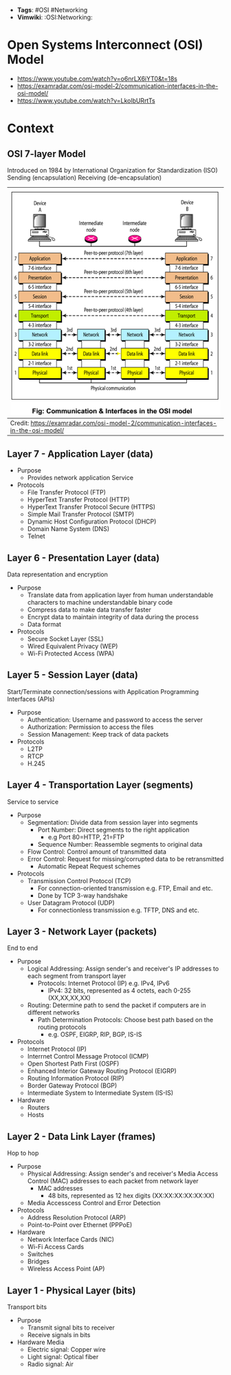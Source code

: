 - __Tags__: #OSI #Networking
- __Vimwiki__: :OSI:Networking:

# Open Systems Interconnect (OSI) Model

- https://www.youtube.com/watch?v=o6nrLX6iYT0&t=18s
- https://examradar.com/osi-model-2/communication-interfaces-in-the-osi-model/
- https://www.youtube.com/watch?v=LkolbURrtTs

# Context

## OSI 7-layer Model

Introduced on 1984 by International Organization for Standardization (ISO)
Sending (encapsulation)
Receiving (de-encapsulation)

| ![alt text](../../resources/image/Communication_and_Interfaces_in_the_OSI_model.png)                                      |
| -------------------------------------------------------------------------------------------------------------------------- |
| Credit: https://examradar.com/osi-model-2/communication-interfaces-in-the-osi-model/                                       |


## Layer 7 - Application Layer (data)

- Purpose
  - Provides network application Service
- Protocols
  - File Transfer Protocol (FTP)
  - HyperText Transfer Protocol (HTTP)
  - HyperText Transfer Protocol Secure (HTTPS)
  - Simple Mail Transfer Protocol (SMTP)
  - Dynamic Host Configuration Protocol (DHCP)
  - Domain Name System (DNS)
  - Telnet

## Layer 6 - Presentation Layer (data)

Data representation and encryption

- Purpose
  - Translate data from application layer from human understandable characters to machine understandable binary code
  - Compress data to make data transfer faster
  - Encrypt data to maintain integrity of data during the process
  - Data format
- Protocols
  - Secure Socket Layer (SSL)
  - Wired Equivalent Privacy (WEP)
  - Wi-Fi Protected Access (WPA)

## Layer 5 - Session Layer (data)

Start/Terminate connection/sessions with Application Programming Interfaces (APIs)

- Purpose
  - Authentication: Username and password to access the server
  - Authorization: Permission to access the files
  - Session Management: Keep track of data packets
- Protocols
  - L2TP
  - RTCP
  - H.245

## Layer 4 - Transportation Layer (segments)

Service to service

- Purpose
  - Segmentation: Divide data from session layer into segments
    - Port Number: Direct segments to the right application
      - e.g Port 80=HTTP, 21=FTP
    - Sequence Number: Reassemble segments to original data
  - Flow Control: Control amount of transmitted data
  - Error Control: Request for missing/corrupted data to be retransmitted
    - Automatic Repeat Request schemes
- Protocols
  - Transmission Control Protocol (TCP)
    - For connection-oriented transmission e.g. FTP, Email and etc.
    - Done by TCP 3-way handshake
  - User Datagram Protocol (UDP)
    - For connectionless transmission e.g. TFTP, DNS and etc.

## Layer 3 - Network Layer (packets)

End to end

- Purpose
  - Logical Addressing: Assign sender's and receiver's IP addresses to each segment from transport layer
    - Protocols: Internet Protocol (IP) e.g. IPv4, IPv6
      - IPv4: 32 bits, represented as 4 octets, each 0-255 (XX,XX,XX,XX)
  - Routing: Determine path to send the packet if computers are in different networks
    - Path Determination Protocols: Choose best path based on the routing protocols
      - e.g. OSPF, EIGRP, RIP, BGP, IS-IS
- Protocols
  - Internet Protocol (IP)
  - Interrnet Control Message Protocol (ICMP)
  - Open Shortest Path First (OSPF)
  - Enhanced Interior Gateway Routing Protocol (EIGRP)
  - Routing Information Protocol (RIP)
  - Border Gateway Protocol (BGP)
  - Intermediate System to Intermediate System (IS-IS)
- Hardware
  - Routers
  - Hosts

## Layer 2 - Data Link Layer (frames)

Hop to hop

- Purpose
  - Physical Addressing: Assign sender's and receiver's Media Access Control (MAC) addresses to each packet from network layer
    - MAC addresses
      - 48 bits, represented as 12 hex digits (XX:XX:XX:XX:XX:XX)
  - Media Accesscess Control and Error Detection
- Protocols
  - Address Resolution Protocol (ARP)
  - Point-to-Point over Ethernet (PPPoE)
- Hardware
  - Network Interface Cards (NIC)
  - Wi-Fi Access Cards
  - Switches
  - Bridges
  - Wireless Access Point (AP)

## Layer 1 - Physical Layer (bits)

Transport bits

- Purpose
  - Transmit signal bits to receiver
  - Receive signals in bits
- Hardware Media
  - Electric signal: Copper wire
  - Light signal: Optical fiber
  - Radio signal: Air
